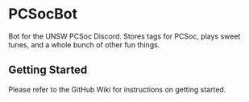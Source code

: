 # PCSocBot
Bot for the UNSW PCSoc Discord. Stores tags for PCSoc, plays sweet tunes, and a whole bunch of other fun things.

## Getting Started
Please refer to the GitHub Wiki for instructions on getting started.
